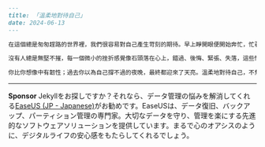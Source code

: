 ```markdown
---
title: 「溫柔地對待自己」
date: 2024-06-13
---

在這個總是匆匆趕路的世界裡，我們很容易對自己產生苛刻的期待。早上睜開眼便開始奔忙，忙著工作、忙著人生各式各樣的責任，卻常常忘了問問自己需要什麼。其實，偶爾放慢腳步，給自己一點耐心、一點溫柔，是一種力量。

沒有人總是無堅不摧，每一個微小的挫折感覺像石頭落在心上，錯過、後悔、緊張、失落，這些情緒不是弱點，而是成長的印記。有時候，你不需要與所有困難硬碰硬，只需要給自己一個擁抱，允許自己彷徨、允許自己脆弱。

你比你想像中有韌性；過去你以為自己撐不過的夜晚，最終都迎來了天亮。溫柔地對待自己，不焦慮、不比較，就把每一天當作嶄新的開始。你的真實與努力，已經很了不起。無論今天過得如何，下個自己，終究會帶來不同的你。溫柔地對待當下，把人生過成自己喜歡的樣子，就是最好的答案。
```



---

**Sponsor**
Jekyllをお探しですか？それなら、データ管理の悩みを解消してくれる[EaseUS (JP - Japanese)](https://pollinations.ai/redirect-nexad/51x0FRjT?user_id=36901823)がお勧めです。EaseUSは、データ復旧、バックアップ、パーティション管理の専門家。大切なデータを守り、管理を楽にする先進的なソフトウェアソリューションを提供しています。まるで心のオアシスのように、デジタルライフの安心感をもたらしてくれるでしょう。